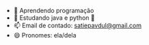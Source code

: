 - 👀 Aprendendo programação
- 🌱 Estudando java e python 🐍
- 📫 Email de contado: satiepavdul@gmail.com 
- 😄 Pronomes: ela/dela
